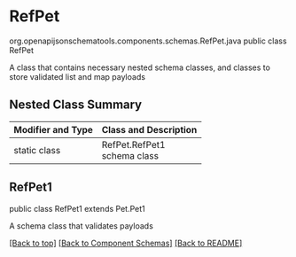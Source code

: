 # RefPet
org.openapijsonschematools.components.schemas.RefPet.java
public class RefPet

A class that contains necessary nested schema classes, and classes to store validated list and map payloads

## Nested Class Summary
| Modifier and Type | Class and Description |
| ----------------- | ---------------------- |
| static class | RefPet.RefPet1<br> schema class |

## RefPet1
public class RefPet1
extends Pet.Pet1

A schema class that validates payloads

[[Back to top]](#top) [[Back to Component Schemas]](../../../README.md#Component-Schemas) [[Back to README]](../../../README.md)
